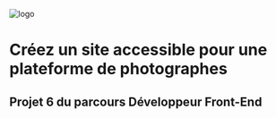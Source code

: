 ![logo](https://user-images.githubusercontent.com/50677355/115770542-2330c300-a3ad-11eb-8d8c-59a49ba5e1c7.png)
# Créez un site accessible pour une plateforme de photographes
## Projet 6 du parcours Développeur Front-End
